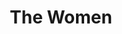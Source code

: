 ---
title: The Women
year: 1989
opening_date: 1989-05-19
closing_date: 1989-06-03
layout: productions
image:
image_caption:
image_credit:
playbill: 
category: 
Theatre: Theatre Jacksonville
Venue: Little Theatre
cast:
  Jane: Robin Mori
  Nancy: Sue Hurley
  Peggy: Carol Ann Gribbin
  Sylvia: Marcia Morgan Senen
  Edith: Lori Schultz
  Mary: Robbi Neal
  First Hairdresser: Ann C. Quartz
  Head Hairdresser: Kaye Jennings
  Princess Tamara: Debbie Templeton
  Crystal Allen: Cyndi Marie
  Exercise Instructress: Ann C. Quartz
  Maggie: Shirley Nye
  Miss Trimmerback: Kaye Jennings
  Miss Watts: Ann Wittenstein
  A Nurse: Ann C. Quartz
  Lucy: Sarah Boone
  Countess de Lage: Nan Resnick
  Helene: Debbie Templeton
  First Society Woman: Ann Wittenstein
  2nd Society Woman: Debbie Templeton
  Sadie: Ann C. Quartz
  Cigarette Girl: Shirley Nye
  Girl in Distress: Sarah Boone
crew:
  Artistic Director: Robert Arleigh White
  Scenic Designer: Hal D. Henderson
  Lighting Designer: Kelly Hart
  Technical Director: Hal D. Henderson
  Lighting Director: Kelly Hart
  Costume Coordinator: Widget Wilson
  Sound Design: Robert Arleigh White
  Stage Manager: Karl Rogers
  Lighting & Sound Operator: Gloria Pepe
  Set Construction:
    - Joe Bove
    - Garry Bragg
    - Juan Carcaba
    - Susan Carcaba
    - Scott Hanna
    - Shyla Henderson
    - Ray Holcomb
    - Craig Kassan
    - Beth Wolford
    - Charlotte Lawson
    - Gloria Pepe
    - Don Peterson
    - Hal Peterson
    - Derick Peterson
    - Ken Wooten
  Properties:
    - Laurie Davidson
    - Shyla Henderson
  Key Grip: Don Peterson
  Stage Crew:
    - Scott Hanna
    - Ken Wooten
    - Craig Kassan
    - David Stillson
  Poster Design: Tom Schiffanella
orchestra:
external_links:
---